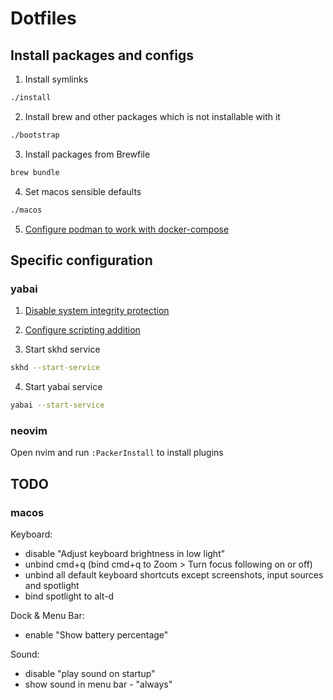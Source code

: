 # Dotfiles

## Install packages and configs

1. Install symlinks
```sh
./install
```

2. Install brew and other packages which is not installable with it
```sh
./bootstrap
```

3. Install packages from Brewfile
```sh
brew bundle
```

4. Set macos sensible defaults
```sh
./macos
```

5. [Configure podman to work with docker-compose](https://gist.github.com/kaaquist/dab64aeb52a815b935b11c86202761a3)

## Specific configuration

### yabai
1. [Disable system integrity protection](https://github.com/koekeishiya/yabai/wiki/Disabling-System-Integrity-Protection)

2. [Configure scripting addition](https://github.com/koekeishiya/yabai/wiki/Installing-yabai-(from-HEAD)#configure-scripting-addition)

3. Start skhd service
```sh
skhd --start-service
```

4. Start yabai service
```sh
yabai --start-service
```

### neovim
Open nvim and run `:PackerInstall` to install plugins

## TODO

### macos
Keyboard:
- disable "Adjust keyboard brightness in low light"
- unbind cmd+q (bind cmd+q to Zoom > Turn focus following on or off)
- unbind all default keyboard shortcuts except screenshots, input sources and spotlight
- bind spotlight to alt-d

Dock & Menu Bar:
- enable "Show battery percentage"

Sound:
- disable "play sound on startup"
- show sound in menu bar - "always"
